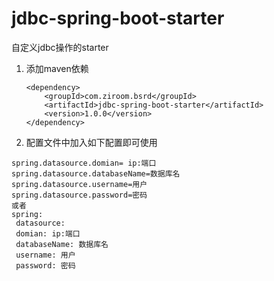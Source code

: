 # jdbc-spring-boot-starter

自定义jdbc操作的starter


1. 添加maven依赖

    ```
    <dependency>
        <groupId>com.ziroom.bsrd</groupId>
        <artifactId>jdbc-spring-boot-starter</artifactId>
        <version>1.0.0</version>
    </dependency>

    ```

2. 配置文件中加入如下配置即可使用

 ```
spring.datasource.domian= ip:端口
spring.datasource.databaseName=数据库名
spring.datasource.username=用户
spring.datasource.password=密码
或者
spring:
  datasource:
  domian: ip:端口
  databaseName: 数据库名
  username: 用户
  password: 密码
 ```